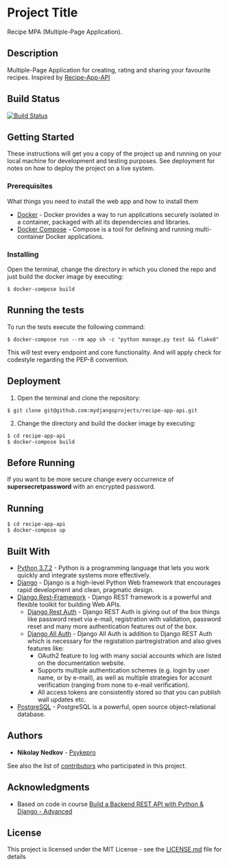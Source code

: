 # Project Title

Recipe MPA (Multiple-Page Application).

## Description

Multiple-Page Application for creating, rating and sharing your favourite recipes. Inspired by [Recipe-App-API](https://github.com/mydjangoprojects/recipe-app-api)

## Build Status
[![Build Status](https://travis-ci.org/mydjangoprojects/recipe-app-api.svg?branch=master)](https://travis-ci.org/mydjangoprojects/recipe-app-api)

## Getting Started

These instructions will get you a copy of the project up and running on your local machine for development and testing purposes. See deployment for notes on how to deploy the project on a live system.

### Prerequisites

What things you need to install the web app and how to install them

* [Docker](https://docs.docker.com/install/) - Docker provides a way to run applications securely isolated in a container, packaged with all its dependencies and libraries.
* [Docker Compose](https://docs.docker.com/compose/install/) - Compose is a tool for defining and running multi-container Docker applications.


### Installing

Open the terminal, change the directory in which you cloned the repo and just build the docker image by executing:

```
$ docker-compose build
```

## Running the tests

To run the tests execute the following command:
```
$ docker-compose run --rm app sh -c "python manage.py test && flake8"
```
This will test every endpoint and core functionality. And will apply check for codestyle regarding the PEP-8 convention.

## Deployment

1. Open the terminal and clone the repository:
```
$ git clone git@github.com:mydjangoprojects/recipe-app-api.git
```
2. Change the directory and build the docker image by executing:
```
$ cd recipe-app-api
$ docker-compose build
```

## Before Running

If you want to be more secure change every occurrence of __supersecretpassword__ with an encrypted password.

## Running

```
$ cd recipe-app-api
$ docker-compose up
```

## Built With
* [Python 3.7.2](https://www.python.org/) - Python is a programming language that lets you work quickly
and integrate systems more effectively.
* [Django](https://www.djangoproject.com/) - Django is a high-level Python Web framework that encourages rapid development and clean, pragmatic design.
* [Django Rest-Framework](https://www.django-rest-framework.org/) - Django REST framework is a powerful and flexible toolkit for building Web APIs.
    - [Django Rest Auth](https://django-rest-auth.readthedocs.io/en/latest/) - Django REST Auth is giving out of the box things like password reset via e-mail, registration with validation, password reset and many more authentication features out of the box.
    - [Django All Auth](https://django-allauth.readthedocs.io/en/latest/) - Django All Auth is addition to Django REST Auth which is necessary for the registation partregistration and also gives features like: 
        - OAuth2 feature to log with many social accounts which are listed on the documentation website.
        - Supports multiple authentication schemes (e.g. login by user name, or by e-mail), as well as multiple strategies for account verification (ranging from none to e-mail verification).
        - All access tokens are consistently stored so that you can publish wall updates etc.
* [PostgreSQL](https://www.postgresql.org/) - PostgreSQL is a powerful, open source object-relational database.

## Authors

* **Nikolay Nedkov** - [Psykepro](https://github.com/Psykepro)

See also the list of [contributors](https://github.com/mydjangoprojects/recipe-app-api/graphs/contributors) who participated in this project.


## Acknowledgments

* Based on code in course [Build a Backend REST API with Python & Django - Advanced](https://www.udemy.com/django-python-advanced/)

## License

This project is licensed under the MIT License - see the [LICENSE.md](https://github.com/mydjangoprojects/recipe-app-api/blob/master/LICENSE) file for details
